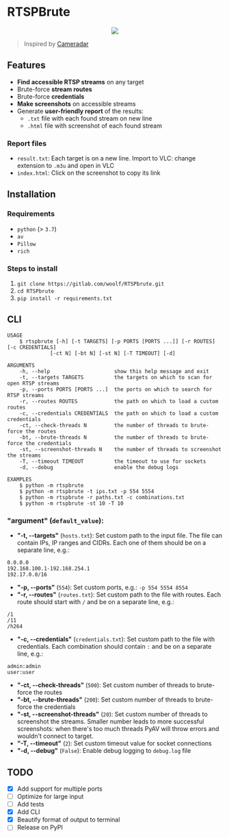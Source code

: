 # RTSPBrute

<p align="center">
   <a href="https://asciinema.org/a/351052?autoplay=1" target="_blank"><img src="https://asciinema.org/a/351052.svg" /></a>
</p>

> Inspired by [Cameradar](https://github.com/Ullaakut/cameradar)

## Features

- **Find accessible RTSP streams** on any target
- Brute-force **stream routes**
- Brute-force **credentials**
- **Make screenshots** on accessible streams
- Generate **user-friendly report** of the results:
  - `.txt` file with each found stream on new line
  - `.html` file with screenshot of each found stream

### Report files

- `result.txt`: Each target is on a new line. Import to VLC: change extension to `.m3u` and open in VLC
- `index.html`: Click on the screenshot to copy its link

## Installation

### Requirements

- `python` (> `3.7`)
- `av`
- `Pillow`
- `rich`

### Steps to install

1. `git clone https://gitlab.com/woolf/RTSPbrute.git`
2. `cd RTSPbrute`
3. `pip install -r requirements.txt`

## CLI

```
USAGE
    $ rtspbrute [-h] [-t TARGETS] [-p PORTS [PORTS ...]] [-r ROUTES] [-c CREDENTIALS]
              [-ct N] [-bt N] [-st N] [-T TIMEOUT] [-d]

ARGUMENTS
    -h, --help                     show this help message and exit
    -t, --targets TARGETS          the targets on which to scan for open RTSP streams
    -p, --ports PORTS [PORTS ...]  the ports on which to search for RTSP streams
    -r, --routes ROUTES            the path on which to load a custom routes
    -c, --credentials CREDENTIALS  the path on which to load a custom credentials
    -ct, --check-threads N         the number of threads to brute-force the routes
    -bt, --brute-threads N         the number of threads to brute-force the credentials
    -st, --screenshot-threads N    the number of threads to screenshot the streams
    -T, --timeout TIMEOUT          the timeout to use for sockets
    -d, --debug                    enable the debug logs

EXAMPLES
    $ python -m rtspbrute
    $ python -m rtspbrute -t ips.txt -p 554 5554
    $ python -m rtspbrute -r paths.txt -c combinations.txt
    $ python -m rtspbrute -st 10 -T 10
```

### **"argument"** (`default_value`):

- **"-t, --targets"** (`hosts.txt`): Set custom path to the input file. The file can contain IPs, IP ranges and CIDRs. Each one of them should be on a separate line, e.g.:

```
0.0.0.0
192.168.100.1-192.168.254.1
192.17.0.0/16
```

- **"-p, --ports"** (`554`): Set custom ports, e.g.: `-p 554 5554 8554`
- **"-r, --routes"** (`routes.txt`): Set custom path to the file with routes. Each route should start with `/` and be on a separate line, e.g.:

```
/1
/11
/h264
```

- **"-c, --credentials"** (`credentials.txt`): Set custom path to the file with credentials. Each combination should contain `:` and be on a separate line, e.g.:

```
admin:admin
user:user
```

- **"-ct, --check-threads"** (`500`): Set custom number of threads to brute-force the routes
- **"-bt, --brute-threads"** (`200`): Set custom number of threads to brute-force the credentials
- **"-st, --screenshot-threads"** (`20`): Set custom number of threads to screenshot the streams. Smaller number leads to more successful screenshots: when there's too much threads PyAV will throw errors and wouldn't connect to target.
- **"-T, --timeout"** (`2`): Set custom timeout value for socket connections
- **"-d, --debug"** (`False`): Enable debug logging to `debug.log` file

## TODO

- [x] Add support for multiple ports
- [ ] Optimize for large input
- [ ] Add tests
- [x] Add CLI
- [x] Beautify format of output to terminal
- [ ] Release on PyPI
